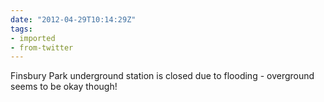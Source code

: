 ```yaml
---
date: "2012-04-29T10:14:29Z"
tags:
- imported
- from-twitter
---
```

Finsbury Park underground station is closed due to flooding - overground seems to be okay though!
